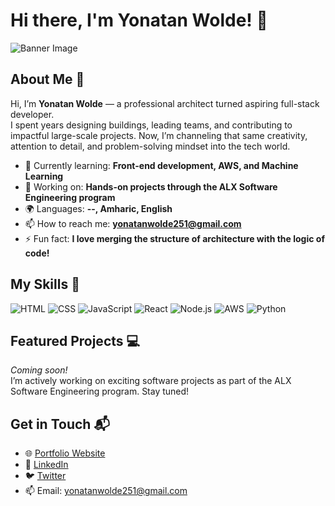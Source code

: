# Hi there, I'm Yonatan Wolde! 👋

![Banner Image](your_banner_image_url_here)

## About Me 🚀

Hi, I’m **Yonatan Wolde** — a professional architect turned aspiring full-stack developer.  
I spent years designing buildings, leading teams, and contributing to impactful large-scale projects. Now, I’m channeling that same creativity, attention to detail, and problem-solving mindset into the tech world.

- 🌱 Currently learning: **Front-end development, AWS, and Machine Learning**
- 🔭 Working on: **Hands-on projects through the ALX Software Engineering program**
- 🌍 Languages: **--, Amharic, English**
- 📫 How to reach me: **yonatanwolde251@gmail.com**
- ⚡ Fun fact: **I love merging the structure of architecture with the logic of code!**

## My Skills 🧠

![HTML](https://img.shields.io/badge/-HTML-E34F26?style=flat-square&logo=html5&logoColor=white)
![CSS](https://img.shields.io/badge/-CSS-1572B6?style=flat-square&logo=css3&logoColor=white)
![JavaScript](https://img.shields.io/badge/-JavaScript-F7DF1E?style=flat-square&logo=javascript&logoColor=black)
![React](https://img.shields.io/badge/-React-61DAFB?style=flat-square&logo=react&logoColor=black)
![Node.js](https://img.shields.io/badge/-Node.js-339933?style=flat-square&logo=node.js&logoColor=white)
![AWS](https://img.shields.io/badge/-AWS-232F3E?style=flat-square&logo=amazon-aws&logoColor=white)
![Python](https://img.shields.io/badge/-Python-3776AB?style=flat-square&logo=python&logoColor=white)

## Featured Projects 💻

*Coming soon!*  
I’m actively working on exciting software projects as part of the ALX Software Engineering program. Stay tuned!

## Get in Touch 📬

- 🌐 [Portfolio Website](https://sites.google.com/view/yonatanwolde/home)
- 💼 [LinkedIn](https://www.linkedin.com/in/yonatan-wolde-98094213b)
- 🐦 [Twitter](https://x.com/DevInStealth)
- 📫 Email: yonatanwolde251@gmail.com
